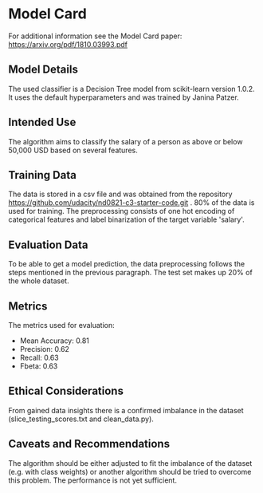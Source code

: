 # Model Card

For additional information see the Model Card paper: https://arxiv.org/pdf/1810.03993.pdf

## Model Details

The used classifier is a Decision Tree model from scikit-learn version 1.0.2. It uses the default hyperparameters and was trained by Janina Patzer.
## Intended Use

The algorithm aims to classify the salary of a person as above or below 50,000 USD based on several features.
## Training Data
The data is stored in a csv file and was obtained from the repository https://github.com/udacity/nd0821-c3-starter-code.git . 80% of the data is used for training. The preprocessing consists of one hot encoding of categorical features and label binarization of the target variable 'salary'. 
## Evaluation Data
To be able to get a model prediction, the data preprocessing follows the steps mentioned in the previous paragraph. The test set makes up 20% of the whole dataset.
## Metrics
The metrics used for evaluation:
* Mean Accuracy: 0.81
* Precision: 0.62
* Recall: 0.63
* Fbeta: 0.63

## Ethical Considerations
From gained data insights there is a confirmed imbalance in the dataset (slice_testing_scores.txt and clean_data.py).
## Caveats and Recommendations
The algorithm should be either adjusted to fit the imbalance of the dataset (e.g. with class weights) or another algorithm should be tried to overcome this problem. The performance is not yet sufficient.